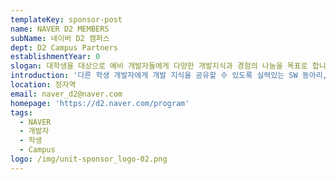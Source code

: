 ```yaml
---
templateKey: sponsor-post
name: NAVER D2 MEMBERS
subName: 네이버 D2 캠퍼스
dept: D2 Campus Partners
establishmentYear: 0
slogan: 대학생을 대상으로 예비 개발자들에게 다양한 개발지식과 경험의 나눔을 목표로 합니다.
introduction: '다른 학생 개발자에게 개발 지식을 공유할 수 있도록 실력있는 SW 동아리, 소모임, 학회, 세미나, 컨퍼런스를 지원합니다.'
location: 정자역
email: naver_d2@naver.com
homepage: 'https://d2.naver.com/program'
tags:
  - NAVER
  - 개발자
  - 학생
  - Campus
logo: /img/unit-sponsor_logo-02.png
---
```


